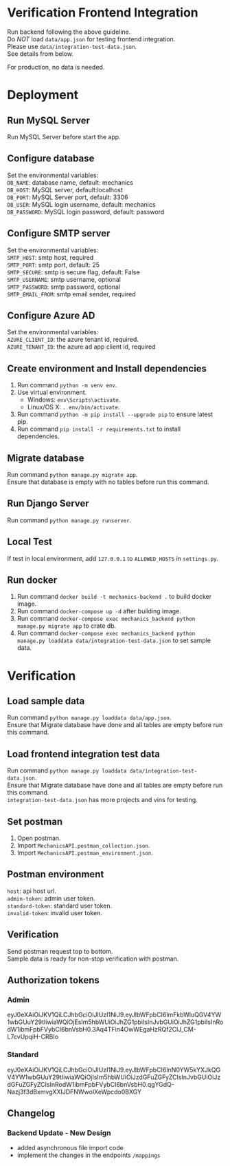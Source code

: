 # Verification Frontend Integration

Run backend following the above guideline.\
Do *NOT* load `data/app.json` for testing frontend integration.\
Please use `data/integration-test-data.json`.\
See details from below.

For production, no data is needed.

# Deployment

## Run MySQL Server
Run MySQL Server before start the app.

## Configure database
Set the environmental variables:\
`DB_NAME`: database name, default: mechanics\
`DB_HOST`: MySQL server, default:localhost\
`DB_PORT`: MySQL Server port, default: 3306\
`DB_USER`: MySQL login username, default: mechanics\
`DB_PASSWORD`: MySQL login password, default: password

## Configure SMTP server
Set the environmental variables:\
`SMTP_HOST`: smtp host, required\
`SMTP_PORT`: smtp port, default: 25\
`SMTP_SECURE`: smtp is secure flag, default: False\
`SMTP_USERNAME`: smtp username, optional\
`SMTP_PASSWORD`: smtp password, optional\
`SMTP_EMAIL_FROM`: smtp email sender, required

## Configure Azure AD
Set the environmental variables:\
`AZURE_CLIENT_ID`: the azure tenant id, required.\
`AZURE_TENANT_ID`: the azure ad app client id, required

## Create environment and Install dependencies
1. Run command `python -m venv env`.
1. Use virtual environment.
    - Windows: `env\Scripts\activate`.
    - Linux/OS X: `. env/bin/activate`.
1. Run command `python -m pip install --upgrade pip` to ensure latest pip.
1. Run command `pip install -r requirements.txt` to install dependencies.

## Migrate database
Run command `python manage.py migrate app`.\
Ensure that database is empty with no tables before run this command.

## Run Django Server
Run command `python manage.py runserver`.

## Local Test
If test in local environment, add `127.0.0.1` to `ALLOWED_HOSTS` in `settings.py`.

## Run docker
1. Run command `docker build -t mechanics-backend .` to build docker image.
2. Run command `docker-compose up -d` after building image.
3. Run command `docker-compose exec mechanics_backend python manage.py migrate app` to crate db.
4. Run command `docker-compose exec mechanics_backend python manage.py loaddata data/integration-test-data.json` to set sample data.

# Verification
## Load sample data
Run command `python manage.py loaddata data/app.json`.\
Ensure that Migrate database have done and all tables are empty before run this command.

## Load frontend integration test data
Run command `python manage.py loaddata data/integration-test-data.json`.\
Ensure that Migrate database have done and all tables are empty before run this command.\
`integration-test-data.json` has more projects and vins for testing.

## Set postman
1. Open postman.
1. Import `MechanicsAPI.postman_collection.json`.
1. Import `MechanicsAPI.postman_environment.json`.

## Postman environment
`host`: api host url.\
`admin-token`: admin user token.\
`standard-token`: standard user token.\
`invalid-token`: invalid user token.

## Verification
Send postman request top to bottom.\
Sample data is ready for non-stop verification with postman.

## Authorization tokens
### Admin
eyJ0eXAiOiJKV1QiLCJhbGciOiJIUzI1NiJ9.eyJlbWFpbCI6ImFkbWluQGV4YW1wbGUuY29tIiwiaWQiOjEsIm5hbWUiOiJhZG1pbiIsInJvbGUiOiJhZG1pbiIsInRodW1ibmFpbFVybCI6bnVsbH0.3Aq4TFin4OwWEgaHzRQf2ClJ_CM-L7cvUpqiH-CRBIo

### Standard
eyJ0eXAiOiJKV1QiLCJhbGciOiJIUzI1NiJ9.eyJlbWFpbCI6InN0YW5kYXJkQGV4YW1wbGUuY29tIiwiaWQiOjIsIm5hbWUiOiJzdGFuZGFyZCIsInJvbGUiOiJzdGFuZGFyZCIsInRodW1ibmFpbFVybCI6bnVsbH0.qgYGdQ-Nazj3f3dBxmvgXXIJDFNWwoIXeWpcdo0BXGY

## Changelog

### Backend Update - New Design

 - added asynchronous file import code
 - implement the changes in the endpoints `/mappings`
 

